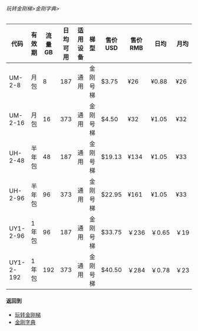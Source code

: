###### 玩转金刚梯>金刚字典>
### 
|代码      |有效期|流量GB   |日均可用|适用设备|梯型   |售价USD|售价RMB|日均  |月均  |年均|
|---------|------|-----------|--------------|-------|------|------|-------|-----|-----|-----|
|UM-2-8   |月包   |          8|           187|通用   |金刚号梯| $3.75|    ¥26|¥0.88|¥26  |¥315 |
|UM-2-16  |月包   |         16|           373|通用   |金刚号梯| $4.50|    ¥32|¥1.05|¥32  |¥378 |
|UH-2-48  |半年包 |         48|           187|通用   |金刚号梯| $19.13|  ¥134|¥1.05|¥33  |¥268 |
|UH-2-96  |半年包 |         96|           373|通用   |金刚号梯| $22.95|  ¥161|¥1.05|¥33  |¥321 |
|UY1-2-96 |1年包	|96 |	187|通用|金刚号梯	|$33.75	|￥236	|￥0.65	|￥19|￥233|
|UY1-2-192|1年包	|192|	373|通用|金刚号梯	|$40.50	|￥284	|￥0.78	|￥23|￥280|

#### 返回到
- [玩转金刚梯](https://github.com/a2zitpro/web/blob/master/LadderFree/A.md)
- [金刚字典](https://github.com/a2zitpro/web/blob/master/LadderFree/kkDictionary/KKDictionary.md)



